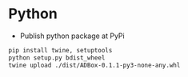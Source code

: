 # Python

* Publish python package at PyPi

```bash
pip install twine, setuptools
python setup.py bdist_wheel
twine upload ./dist/ADBox-0.1.1-py3-none-any.whl
```
